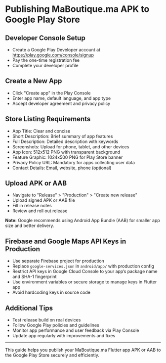 # Publishing MaBoutique.ma APK to Google Play Store

## Developer Console Setup
- Create a Google Play Developer account at https://play.google.com/console/signup
- Pay the one-time registration fee
- Complete your developer profile

## Create a New App
- Click "Create app" in the Play Console
- Enter app name, default language, and app type
- Accept developer agreement and privacy policy

## Store Listing Requirements
- App Title: Clear and concise
- Short Description: Brief summary of app features
- Full Description: Detailed description with keywords
- Screenshots: Upload for phone, tablet, and other devices
- App Icon: 512x512 PNG with transparent background
- Feature Graphic: 1024x500 PNG for Play Store banner
- Privacy Policy URL: Mandatory for apps collecting user data
- Contact Details: Email, website, phone (optional)

## Upload APK or AAB
- Navigate to "Release" > "Production" > "Create new release"
- Upload signed APK or AAB file
- Fill in release notes
- Review and roll out release

**Note:** Google recommends using Android App Bundle (AAB) for smaller app size and better delivery.

## Firebase and Google Maps API Keys in Production
- Use separate Firebase project for production
- Replace `google-services.json` in `android/app/` with production config
- Restrict API keys in Google Cloud Console to your app’s package name and SHA-1 fingerprint
- Use environment variables or secure storage to manage keys in Flutter app
- Avoid hardcoding keys in source code

## Additional Tips
- Test release build on real devices
- Follow Google Play policies and guidelines
- Monitor app performance and user feedback via Play Console
- Update app regularly with improvements and fixes

---

This guide helps you publish your MaBoutique.ma Flutter app APK or AAB to the Google Play Store securely and efficiently.
